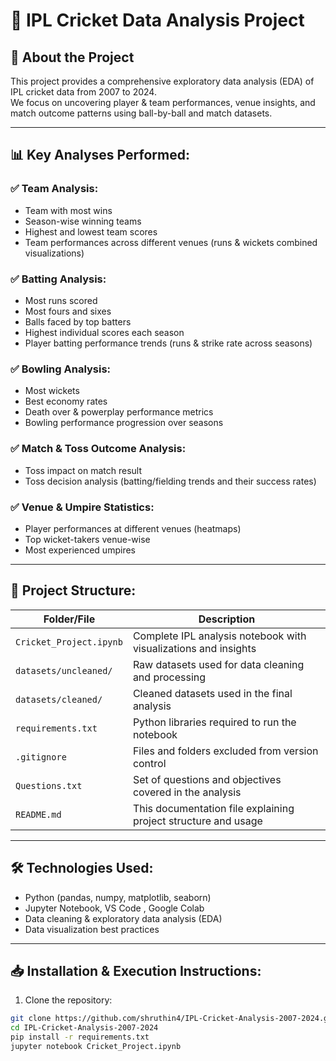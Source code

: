# 🏏 IPL Cricket Data Analysis Project

## 📂 About the Project
This project provides a comprehensive exploratory data analysis (EDA) of IPL cricket data from 2007 to 2024.  
We focus on uncovering player & team performances, venue insights, and match outcome patterns using ball-by-ball and match datasets.

---

## 📊 Key Analyses Performed:

### ✅ Team Analysis:
- Team with most wins  
- Season-wise winning teams  
- Highest and lowest team scores  
- Team performances across different venues (runs & wickets combined visualizations)

### ✅ Batting Analysis:
- Most runs scored  
- Most fours and sixes  
- Balls faced by top batters  
- Highest individual scores each season  
- Player batting performance trends (runs & strike rate across seasons)

### ✅ Bowling Analysis:
- Most wickets  
- Best economy rates  
- Death over & powerplay performance metrics  
- Bowling performance progression over seasons  

### ✅ Match & Toss Outcome Analysis:
- Toss impact on match result  
- Toss decision analysis (batting/fielding trends and their success rates)

### ✅ Venue & Umpire Statistics:
- Player performances at different venues (heatmaps)  
- Top wicket-takers venue-wise  
- Most experienced umpires  


---

## 📁 Project Structure:

| Folder/File                         | Description                                                      |
|-------------------------------------|------------------------------------------------------------------|
| `Cricket_Project.ipynb`             | Complete IPL analysis notebook with visualizations and insights  |
| `datasets/uncleaned/`               | Raw datasets used for data cleaning and processing               |
| `datasets/cleaned/`                 | Cleaned datasets used in the final analysis                      |
| `requirements.txt`                  | Python libraries required to run the notebook                    |
| `.gitignore`                        | Files and folders excluded from version control                  |
| `Questions.txt`                     | Set of questions and objectives covered in the analysis          |
| `README.md`                         | This documentation file explaining project structure and usage   |

---

## 🛠️ Technologies Used:
- Python (pandas, numpy, matplotlib, seaborn)
- Jupyter Notebook, VS Code , Google Colab
- Data cleaning & exploratory data analysis (EDA)
- Data visualization best practices

---

## 📥 Installation & Execution Instructions:

1. Clone the repository:
```bash
git clone https://github.com/shruthin4/IPL-Cricket-Analysis-2007-2024.git
cd IPL-Cricket-Analysis-2007-2024
pip install -r requirements.txt
jupyter notebook Cricket_Project.ipynb


